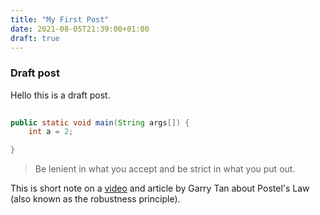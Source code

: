 ```yaml
---
title: "My First Post"
date: 2021-08-05T21:39:00+01:00
draft: true
---
```


### Draft post

Hello this is a draft post.

```java
 
public static void main(String args[]) {
    int a = 2;

}
```

> Be lenient in what you accept and be strict in what you put out.

This is short note on a [video](https://blog.opensigma.org/#:~:text=short%20note%20on%20a-,video,-and%20article%20by) and article by Garry Tan about Postel's Law (also known as the robustness principle).

